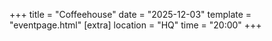 +++
title = "Coffeehouse"
date = "2025-12-03"
template = "eventpage.html"
[extra]
location = "HQ"
time = "20:00"
+++
